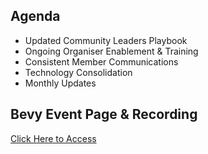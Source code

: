 ## Agenda

- Updated Community Leaders Playbook
- Ongoing Organiser Enablement & Training
- Consistent Member Communications
- Technology Consolidation
- Monthly Updates

## Bevy Event Page & Recording

[Click Here to Access](https://events.docker.com/events/details/docker-docker-community-leaders-presents-docker-community-groups-re-activation-kick-off/)





